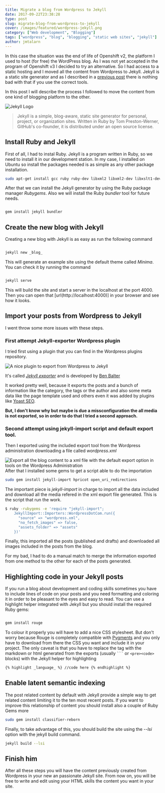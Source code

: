 ```yaml
---
title: Migrate a blog from Wordpress to Jekyll
date: 2017-09-22T23:38:28
type: post
slug: migrate-blog-from-wordpress-to-jekyll
cover: /images/featured/wordpress-jekyll.png
category: ["Web development", "Blogging"]
tags: ["wordpress", "blog", "blogging", "static web sites", "jekyll"]
author: jmtalarn
---
```


In this case the situation was the end of life of Openshift v2, the platform I used to host (for free) the WordPress blog. As I was not yet accepted in the program of Openshift v3 I decided to try an alternative. So I had access to a static hosting and I moved all the content from Wordpress to Jekyll. Jekyll is a static site generator and as I described in a <a href="/the-undervalued-static-web-sites/" target="\_blank"
 title="The undervalued static web sites">previous post</a> there is nothing bad with that if you use the correct tools.

<!--more-->

In this post I will describe the process I followed to move the content from one kind of blogging platform to the other.

![Jekyll Logo](http://jekyllrb.com/img/logo-2x.png)

> Jekyll is a simple, blog-aware, static site generator for personal, project, or organization sites. Written in Ruby by Tom Preston-Werner, GitHub's co-founder, it is distributed under an open source license.

## Install Ruby and Jekyll

First of all, I had to instal Ruby. Jekyll is a program written in Ruby, so we need to install it in our development station. In my case, I installed on Ubuntu so install the packages needed is as simple as any other package installation.

```bash
sudo apt-get install gcc ruby ruby-dev libxml2 libxml2-dev libxslt1-dev zlibc zlib1g-dev
```

After that we can install the Jekyll generator by using the Ruby package manager _Rubygems_. Also we will install the Ruby _bundler_ tool for future needs.

```bash

gem install jekyll bundler
```

## Create the new blog with Jekyll

Creating a new blog with Jekyll is as easy as run the following command

```bash

jekyll new _blog_
```

This will generate an example site using the default theme called _Minima_. You can check it by running the command

```bash

jekyll serve
```

This will build the site and start a server in the localhost at the port 4000. Then you can open that [url(http://localhost:4000)] in your browser and see how it looks.

## Import your posts from Wordpress to Jekyll

I went throw some more issues with these steps.

### First attempt Jekyll-exporter Wordpress plugin

I tried first using a plugin that you can find in the Wordpress plugins repository.

![A nice plugin to export from Wordpress to Jekyll](../images/jekyll-exporter.png)

It's called [_Jekyll exporter_](https://github.com/benbalter/wordpress-to-jekyll-exporter/) and is developed by [Ben Balter](https://twitter.com/BenBalter)

It worked pretty well, because it exports the posts and a bunch of information like the category, the tags or the author and also some meta data like the page template used and others even it was added by plugins like [Yoast SEO](https://yoast.com/wordpress/plugins/seo/).

**<i class="fa fa-exclamation-triangle" aria-hidden="true"></i> But, I don't know why but maybe is due a missconfiguration the all media is not exported, so in order to do that I tried a second approach.**

### Second attempt using jekyll-import script and default export tool.

Then I exported using the included export tool from the Wordpress administration downloading a file called _wordpress.xml_

![Export all the blog content to a xml file with the default export option in tools on the Wordpress Administration](../images/export-wordpress-xml.png)
After that I installed some gems to get a script able to do the importation

```bash
sudo gem install jekyll-import hpricot open_uri_redirections
```

The important piece is _jekyll-import_ in charge to import all the data included and download all the media refered in the xml export file generated.
This is the script that run the work.

```bash
$ ruby -rubygems -e 'require "jekyll-import";
    JekyllImport::Importers::WordpressDotCom.run({
      "source" => "wordpress.xml",
      "no_fetch_images" => false,
      "assets_folder" => "assets"
    })'
```

Finally, this imported all the posts (published and drafts) and downloaded all images included in the posts from the blog.

For my bad, I had to do a manual match to merge the information exported from one method to the other for each of the posts generated.

## Highlighting code in your Jekyll posts

If you run a blog about development and coding skills sometimes you have to include lines of code on your posts and you need formatting and coloring it in order to be pleasant to the eyes and easy to read.
You can use a highlight helper integrated with Jekyll but you should install the required Ruby gems:

```bash

gem install rouge
```

To colour it properly you will have to add a nice CSS stylesheet. But don't worry because Rouge is completely compatible with [Pygments](http://richleland.github.io/pygments-css/) and you only have to download from there the CSS you want and include it in your project.
The only caveat is that you have to replace the tag with the markdown or html generated from the exports (usually <code>&#96;&#96;&#96;</code> or <code>&lt;pre>&lt;code></code> blocks) with the Jekyll helper for highlighting

```html
{% highlight _language_ %} //code here {% endhighlight %}
```

## Enable latent semantic indexing

The post related content by default with Jekyll provide a simple way to get related content limiting it to the ten most recent posts. If you want to improve this relationship of content you should install also a couple of Ruby Gems more

```bash
sudo gem install classifier-reborn
```

Finally, to take advantage of this, you should build the site using the _--lsi_ option with the jekyll build command.

```bash
jekyll build --lsi
```

## Finish him

After all these steps you will have the content previously created from Wordpress in your new an passionate Jekyll site. From now on, you will be free to write and edit using your HTML skills the content you want in your site.
